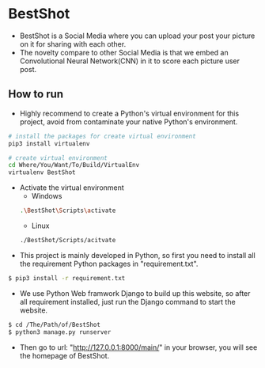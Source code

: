 # BestShot
- BestShot is a Social Media where you can upload your post your picture on it for sharing with each other.
- The novelty compare to other Social Media is that we embed an Convolutional Neural Network(CNN) in it to score each picture user post.

## How to run
- Highly recommend to create a Python's virtual environment for this project, avoid from contaminate your native Python's environment.
```sh
# install the packages for create virtual environment
pip3 install virtualenv

# create virtual environment
cd Where/You/Want/To/Build/VirtualEnv
virtualenv BestShot
```
- Activate the virtual environment
	- Windows
	```sh
	.\BestShot\Scripts\activate
	```
	- Linux
	```sh
	./BestShot/Scripts/acitvate
	```
- This project is mainly developed in Python, so first you need to install all the requirement Python packages in "requirement.txt".
```sh
$ pip3 install -r requirement.txt
```
- We use Python Web framwork Django to build up this website, so after all requirement installed, just run the Django command to start the website.
```sh
$ cd /The/Path/of/BestShot
$ python3 manage.py runserver
```
- Then go to url: "http://127.0.0.1:8000/main/" in your browser, you will see the homepage of BestShot.